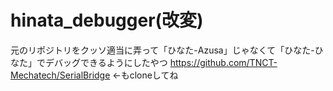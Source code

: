 # hinata_debugger(改変)
元のリポジトリをクッソ適当に弄って「ひなた-Azusa」じゃなくて「ひなた-ひなた」でデバッグできるようにしたやつ
https://github.com/TNCT-Mechatech/SerialBridge ←もcloneしてね
